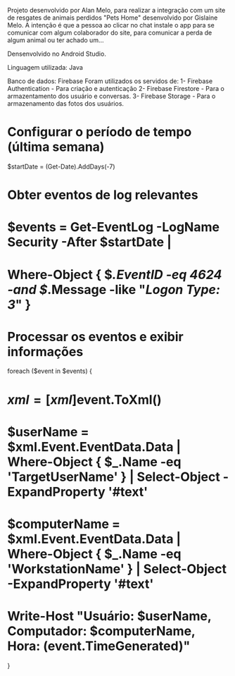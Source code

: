 Projeto desenvolvido por Alan Melo, para realizar a integração com um site de resgates de animais perdidos "Pets Home" desenvolvido por Gislaine Melo. 
A intenção é que a pessoa ao clicar no chat instale o app para se comunicar com algum colaborador do site, para comunicar a perda de algum animal ou ter achado um...

Densenvolvido no Android Studio.

Linguagem utilizada: Java

Banco de dados: Firebase
Foram utilizados os servidos de:
1- Firebase Authentication - Para criação e autenticação
2- Firebase Firestore - Para o armazentamento dos usuário e conversas.
3- Firebase Storage - Para o armazenamento das fotos dos usuários.


# Configurar o período de tempo (última semana)
$startDate = (Get-Date).AddDays(-7)

# Obter eventos de log relevantes
# $events = Get-EventLog -LogName Security -After $startDate |
  #        Where-Object { $_.EventID -eq 4624 -and $_.Message -like "*Logon Type: 3*" }

# Processar os eventos e exibir informações
foreach ($event in $events) {
   # $xml = [xml]$event.ToXml()
   # $userName = $xml.Event.EventData.Data | Where-Object { $_.Name -eq 'TargetUserName' } | Select-Object -ExpandProperty '#text'
   # $computerName = $xml.Event.EventData.Data | Where-Object { $_.Name -eq 'WorkstationName' } | Select-Object -ExpandProperty '#text'
    
  #  Write-Host "Usuário: $userName, Computador: $computerName, Hora: $($event.TimeGenerated)"
}
